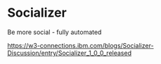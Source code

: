 # Socializer
Be more social - fully automated

https://w3-connections.ibm.com/blogs/Socializer-Discussion/entry/Socializer_1_0_0_released
